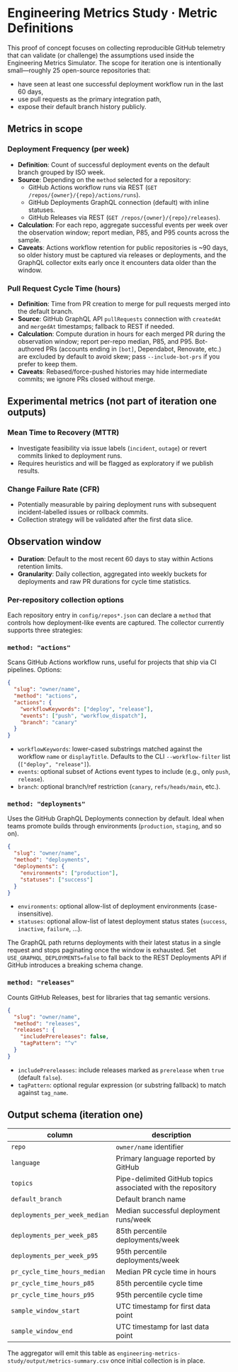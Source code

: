 # Engineering Metrics Study · Metric Definitions

This proof of concept focuses on collecting reproducible GitHub telemetry that can validate (or challenge) the assumptions used inside the Engineering Metrics Simulator. The scope for iteration one is intentionally small—roughly 25 open-source repositories that:

- have seen at least one successful deployment workflow run in the last 60 days,
- use pull requests as the primary integration path,
- expose their default branch history publicly.

## Metrics in scope

### Deployment Frequency (per week)
- **Definition**: Count of successful deployment events on the default branch grouped by ISO week.
- **Source**: Depending on the `method` selected for a repository:
  - GitHub Actions workflow runs via REST (`GET /repos/{owner}/{repo}/actions/runs`).
  - GitHub Deployments GraphQL connection (default) with inline statuses.
  - GitHub Releases via REST (`GET /repos/{owner}/{repo}/releases`).
- **Calculation**: For each repo, aggregate successful events per week over the observation window; report median, P85, and P95 counts across the sample.
- **Caveats**: Actions workflow retention for public repositories is ~90 days, so older history must be captured via releases or deployments, and the GraphQL collector exits early once it encounters data older than the window.

### Pull Request Cycle Time (hours)
- **Definition**: Time from PR creation to merge for pull requests merged into the default branch.
- **Source**: GitHub GraphQL API `pullRequests` connection with `createdAt` and `mergedAt` timestamps; fallback to REST if needed.
- **Calculation**: Compute duration in hours for each merged PR during the observation window; report per-repo median, P85, and P95. Bot-authored PRs (accounts ending in `[bot]`, Dependabot, Renovate, etc.) are excluded by default to avoid skew; pass `--include-bot-prs` if you prefer to keep them.
- **Caveats**: Rebased/force-pushed histories may hide intermediate commits; we ignore PRs closed without merge.

## Experimental metrics (not part of iteration one outputs)

### Mean Time to Recovery (MTTR)
- Investigate feasibility via issue labels (`incident`, `outage`) or revert commits linked to deployment runs.
- Requires heuristics and will be flagged as exploratory if we publish results.

### Change Failure Rate (CFR)
- Potentially measurable by pairing deployment runs with subsequent incident-labelled issues or rollback commits.
- Collection strategy will be validated after the first data slice.

## Observation window
- **Duration**: Default to the most recent 60 days to stay within Actions retention limits.
- **Granularity**: Daily collection, aggregated into weekly buckets for deployments and raw PR durations for cycle time statistics.

### Per-repository collection options

Each repository entry in `config/repos*.json` can declare a `method` that controls how deployment-like events are captured. The collector currently supports three strategies:

### `method: "actions"`

Scans GitHub Actions workflow runs, useful for projects that ship via CI pipelines. Options:

```json
{
  "slug": "owner/name",
  "method": "actions",
  "actions": {
    "workflowKeywords": ["deploy", "release"],
    "events": ["push", "workflow_dispatch"],
    "branch": "canary"
  }
}
```

- `workflowKeywords`: lower-cased substrings matched against the workflow `name` or `displayTitle`. Defaults to the CLI `--workflow-filter` list (`["deploy", "release"]`).
- `events`: optional subset of Actions event types to include (e.g., only `push`, `release`).
- `branch`: optional branch/ref restriction (`canary`, `refs/heads/main`, etc.).

### `method: "deployments"`

Uses the GitHub GraphQL Deployments connection by default. Ideal when teams promote builds through environments (`production`, `staging`, and so on).

```json
{
  "slug": "owner/name",
  "method": "deployments",
  "deployments": {
    "environments": ["production"],
    "statuses": ["success"]
  }
}
```

- `environments`: optional allow-list of deployment environments (case-insensitive).
- `statuses`: optional allow-list of latest deployment status states (`success`, `inactive`, `failure`, ...).

The GraphQL path returns deployments with their latest status in a single request and stops paginating once the window is exhausted. Set `USE_GRAPHQL_DEPLOYMENTS=false` to fall back to the REST Deployments API if GitHub introduces a breaking schema change.

### `method: "releases"`

Counts GitHub Releases, best for libraries that tag semantic versions.

```json
{
  "slug": "owner/name",
  "method": "releases",
  "releases": {
    "includePrereleases": false,
    "tagPattern": "^v"
  }
}
```

- `includePrereleases`: include releases marked as `prerelease` when `true` (default `false`).
- `tagPattern`: optional regular expression (or substring fallback) to match against `tag_name`.

## Output schema (iteration one)

| column | description |
| --- | --- |
| `repo` | `owner/name` identifier |
| `language` | Primary language reported by GitHub |
| `topics` | Pipe-delimited GitHub topics associated with the repository |
| `default_branch` | Default branch name |
| `deployments_per_week_median` | Median successful deployment runs/week |
| `deployments_per_week_p85` | 85th percentile deployments/week |
| `deployments_per_week_p95` | 95th percentile deployments/week |
| `pr_cycle_time_hours_median` | Median PR cycle time in hours |
| `pr_cycle_time_hours_p85` | 85th percentile cycle time |
| `pr_cycle_time_hours_p95` | 95th percentile cycle time |
| `sample_window_start` | UTC timestamp for first data point |
| `sample_window_end` | UTC timestamp for last data point |

The aggregator will emit this table as `engineering-metrics-study/output/metrics-summary.csv` once initial collection is in place.
